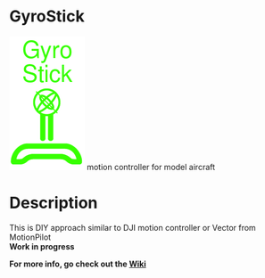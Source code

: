 # GyroStick
<img src="joystick.png">
motion controller for model aircraft

<h1> Description</h1>
This is DIY approach similar to DJI motion controller or Vector from MotionPilot<br>
<b>Work in progress</b>

<b>For more info, go check out the <a href="https://github.com/VitRuzicka/GyroStick/wiki/Main-page">Wiki</a><b>
